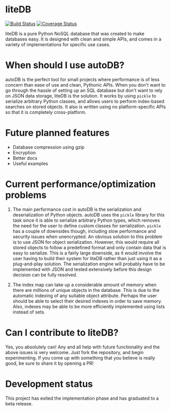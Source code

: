 # liteDB
[![Build Status](https://travis-ci.com/JonathanVusich/autodb.svg?branch=master)](https://travis-ci.com/JonathanVusich/autodb)
[![Coverage Status](https://coveralls.io/repos/github/JonathanVusich/autodb/badge.svg?branch=master&kill_cache=1)](https://coveralls.io/github/JonathanVusich/autodb?branch=master&kill_cache=1)

liteDB is a pure Python NoSQL database that was created to make databases easy. It is designed with clean and simple APIs, and comes in a variety of implementations for specific use cases.

# When should I use autoDB?
autoDB is the perfect tool for small projects where performance is of less concern than ease of use and clean, Pythonic APIs. 
When you don't want to go through the hassle of setting up an SQL database but don't want to rely on JSON data storage, liteDB is the solution. It works by using `pickle` to serialize arbitrary Python classes, and allows users to perform index-based searches on stored objects. It also is written using no platform-specific APIs so that it is completely cross-platform.

# Future planned features
- Database compression using gzip
- Encryption
- Better docs
- Useful examples

# Current performance/optimization problems
1. The main performance cost in autoDB is the serialization and deserialization of Python objects. autoDB uses the `pickle` library for this task since it is able to serialize arbitrary Python types, which removes the need for the user to define custom classes for serialization. `pickle` has a couple of downsides though, including slow performance and security issues when unencrypted. An obvious solution to this problem is to use JSON for object serialization. However, this would require all stored objects to follow a predefined format and only contain data that is easy to serialize. This is a fairly large downside, as it would involve the user having to build their system for liteDB rather than just using it as a plug-and-play solution. The serialization engine will probably have to be implemented with JSON and tested extensively before this design decision can be fully resolved. 

2. The index map can take up a considerable amount of memory when there are millions of unique objects in the database. This is due to the automatic indexing of any suitable object attribute. Perhaps the user should be able to select their desired indexes in order to save memory. Also, indexes may be able to be more efficiently implemented using lists instead of sets.

# Can I contribute to liteDB?
Yes, you absolutely can! Any and all help with future functionality and the above issues is very welcome. Just fork the repository, and begin experimenting. If you come up with something that you believe is really good, be sure to share it by opening a PR!

# Development status
This project has exited the implementation phase and has graduated to a beta release.
